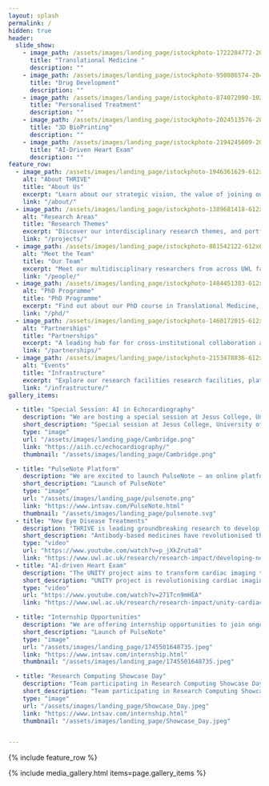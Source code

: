 ```yaml
---
layout: splash
permalink: /
hidden: true
header:
  slide_show:
    - image_path: /assets/images/landing_page/istockphoto-1722284772-2048x2048.jpg
      title: "Translational Medicine "
      description: ""
    - image_path: /assets/images/landing_page/istockphoto-950086574-2048x2048.jpg
      title: "Drug Development"
      description: ""
    - image_path: /assets/images/landing_page/istockphoto-874072090-1024x1024.jpg
      title: "Personalised Treatment"
      description: ""
    - image_path: /assets/images/landing_page/istockphoto-2024513576-2048x2048.jpg
      title: "3D BioPrinting"
      description: ""
    - image_path: /assets/images/landing_page/istockphoto-2194245609-2048x2048.jpg
      title: "AI-Driven Heart Exam"
      description: ""
feature_row:
  - image_path: /assets/images/landing_page/istockphoto-1946361629-612x612.jpg
    alt: "About THRIVE"
    title: "About Us"
    excerpt: "Learn about our strategic vision, the value of joining our Centre, and current opportunities."
    link: "/about/"
  - image_path: /assets/images/landing_page/istockphoto-1389681418-612x612.jpg
    alt: "Research Areas"
    title: "Research Themes"
    excerpt: "Discover our interdisciplinary research themes, and portfolio of pioneering projects."
    link: "/projects/"
  - image_path: /assets/images/landing_page/istockphoto-881542122-612x612.jpg
    alt: "Meet the Team"
    title: "Our Team"
    excerpt: "Meet our multidisciplinary researchers from across UWL faculties."
    link: "/people/"
  - image_path: /assets/images/landing_page/istockphoto-1484451383-612x612.jpg
    alt: "PhD Programme"
    title: "PhD Programme"
    excerpt: "Find out about our PhD course in Translational Medicine, and how to join."
    link: "/phd/"
  - image_path: /assets/images/landing_page/istockphoto-1460172015-612x612.jpg
    alt: "Partnerships"
    title: "Partnerships"
    excerpt: "A leading hub for for cross-institutional collaboration and impact-driven innovation."
    link: "/partnerships/"
  - image_path: /assets/images/landing_page/istockphoto-2153478836-612x612.jpg
    alt: "Events"
    title: "Infrastructure"
    excerpt: "Explore our research facilities research facilities, platforms, and expert consultancy services."
    link: "/infrastructure/"
gallery_items:

  - title: "Special Session: AI in Echocardiography"
    description: "We are hosting a special session at Jesus College, University of Cambridge, and invite researchers, clinicians, and industry experts to  join us in exploring how AI is shaping the future of echocardiography! This is a great platform to showcase your work and discuss the transformative impact of AI in echo analysis."
    short_description: "Special session at Jesus College, University of Cambridge!"
    type: "image"
    url: "/assets/images/landing_page/Cambridge.png"
    link: "https://aiih.cc/echocardiography/"
    thumbnail: "/assets/images/landing_page/Cambridge.png"

  - title: "PulseNote Platform"
    description: "We are excited to launch PulseNote — an online platform designed to streamline collaborative expert annotation of physiological signals for high-quality, project-driven labelling."
    short_description: "Launch of PulseNote"
    type: "image"
    url: "/assets/images/landing_page/pulsenote.png"
    link: "https://www.intsav.com/PulseNote.html"
    thumbnail: "/assets/images/landing_page/pulsenote.svg"
  - title: "New Eye Disease Treatments"
    description: "THRIVE is leading groundbreaking research to develop innovative biotherapeutic treatments for eye diseases, such as age-related macular degeneration. Led by Dr. Hanieh Khalili, this work focuses on creating bispecific antibodies that can reduce the frequency of injections required and pioneering 3D bioprinted retinal scaffolds to support damaged retinal cells. Collaborations with leading institutions and AI integration aim to accelerate drug development and improve patient outcomes, offering a promising solution for those suffering from chronic ocular conditions."
    short_description: "Antibody-based medicines have revolutionised the treatment of age-macular degeneration."
    type: "video"
    url: "https://www.youtube.com/watch?v=p_jXkZruta8"
    link: "https://www.uwl.ac.uk/research/research-impact/developing-new-biotherapeutic-drug-treatments-eye-diseases"
  - title: "AI-driven Heart Exam"
    description: "The UNITY project aims to transform cardiac imaging through AI. By creating a comprehensive, annotated biobank of echocardiographic images in collaboration with 11 NHS hospitals and the British Society of Echocardiography, the team is training AI algorithms to automate the analysis of heart images and videos. This initiative seeks to reduce human error, expedite clinical decision-making, and improve patient outcomes. Ultimately, UNITY aspires to integrate AI into routine clinical practice, setting a new standard for cardiac diagnostics."
    short_description: "UNITY project is revolutionising cardiac imaging by developing AI-driven tools to enhance the accuracy, speed, and consistency of echocardiographic analysis."
    type: "video"
    url: "https://www.youtube.com/watch?v=271Tcn9mHEA"
    link: "https://www.uwl.ac.uk/research/research-impact/unity-cardiac-imaging-artificial-intelligence"

  - title: "Internship Opportunities"
    description: "We are offering internship opportunities to join ongoing research projects in AI for Healthcare: ww.intsav.com/internship.html"
    short_description: "Launch of PulseNote"
    type: "image"
    url: "/assets/images/landing_page/1745501648735.jpeg"
    link: "https://www.intsav.com/internship.html"
    thumbnail: "/assets/images/landing_page/1745501648735.jpeg"

  - title: "Research Computing Showcase Day"
    description: "Team participating in Research Computing Showcase Day at Imperial College London!"
    short_description: "Team participating in Research Computing Showcase Day at Imperial College London!"
    type: "image"
    url: "/assets/images/landing_page/Showcase_Day.jpeg"
    link: "https://www.intsav.com/internship.html"
    thumbnail: "/assets/images/landing_page/Showcase_Day.jpeg"


---
```


{% include feature_row %}

{% include media_gallery.html items=page.gallery_items %}
